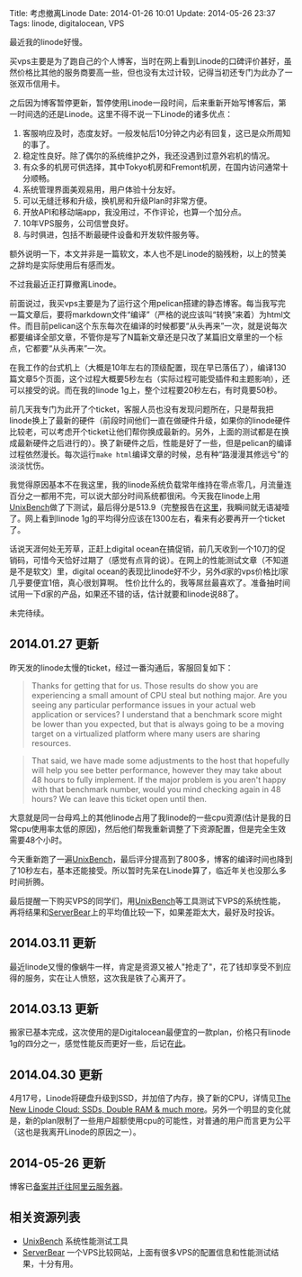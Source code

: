 Title: 考虑撤离Linode
Date: 2014-01-26 10:01
Update: 2014-05-26 23:37
Tags: linode, digitalocean, VPS

[1]: https://code.google.com/p/byte-unixbench/
[2]: http://serverbear.com/
[3]: https://blog.linode.com/2014/04/17/linode-cloud-ssds-double-ram-much-more/
[4]: /life/moving-blog-back-to-china.html

最近我的linode好慢。

买vps主要是为了跑自己的个人博客，当时在网上看到Linode的口碑评价甚好，虽然价格比其他的服务商要高一些，但也没有太过计较，记得当初还专门为此办了一张双币信用卡。

之后因为博客暂停更新，暂停使用Linode一段时间，后来重新开始写博客后，第一时间选的还是Linode。这里不得不说一下Linode的诸多优点：

1. 客服响应及时，态度友好。一般发帖后10分钟之内必有回复，这已是众所周知的事了。
2. 稳定性良好。除了偶尔的系统维护之外，我还没遇到过意外宕机的情况。
3. 有众多的机房可供选择，其中Tokyo机房和Fremont机房，在国内访问通常十分顺畅。
4. 系统管理界面美观易用，用户体验十分友好。
5. 可以无缝迁移和升级，换机房和升级Plan时非常方便。
6. 开放API和移动端app，我没用过，不作评论，也算一个加分点。
7. 10年VPS服务，公司信誉良好。
8. 与时俱进，包括不断最硬件设备和开发软件服务等。

额外说明一下，本文并非是一篇软文，本人也不是Linode的脑残粉，以上的赞美之辞均是实际使用后有感而发。

不过我最近正打算撤离Linode。

前面说过，我买vps主要是为了运行这个用pelican搭建的静态博客。每当我写完一篇文章后，要将markdown文件“编译”（严格的说应该叫“转换”来着）为html文件。而目前pelican这个东东每次在编译的时候都要“从头再来”一次，就是说每次都要编译全部文章，不管你是写了N篇新文章还是只改了某篇旧文章里的一个标点，它都要“从头再来”一次。

在我工作的台式机上（大概是10年左右的顶级配置，现在早已落伍了），编译130篇文章5个页面，这个过程大概要5秒左右（实际过程可能受插件和主题影响），还可以接受的说。而在我的linode 1g上，整个过程要20秒左右，有时竟要50秒。

前几天我专门为此开了个ticket，客服人员也没有发现问题所在，只是帮我把linode换上了最新的硬件（前段时间他们一直在做硬件升级，如果你的linode硬件比较老，可以考虑开个ticket让他们帮你换成最新的。另外，上面的测试都是在换成最新硬件之后进行的）。换了新硬件之后，性能是好了一些，但是pelican的编译过程依然漫长。每次运行`make html`编译文章的时候，总有种“路漫漫其修远兮”的淡淡忧伤。

我觉得原因基本不在我这里，我的linode系统负载常年维持在零点零几，月流量连百分之一都用不完，可以说大部分时间系统都很闲。今天我在linode上用[UnixBench][1]做了下测试，最后得分是513.9（完整报告在[这里](/static/plain/linode-1g-unixbench-report-20140126.txt)，我瞬间就无语凝噎了。网上看到linode 1g的平均得分应该在1300左右，看来有必要再开一个ticket了。

话说天涯何处无芳草，正赶上digital ocean在搞促销，前几天收到一个10刀的促销码，可惜今天恰好过期了（感觉有点背的说）。在网上的性能测试文章（不知道是不是软文）里，digital ocean的表现比linode好不少，另外d家的vps价格比l家几乎要便宜1倍，真心很划算啊。 性价比什么的，我等屌丝最喜欢了。准备抽时间试用一下d家的产品，如果还不错的话，估计就要和linode说88了。

未完待续。

## 2014.01.27 更新
昨天发的linode太慢的ticket，经过一番沟通后，客服回复如下：

> Thanks for getting that for us. Those results do show you are experiencing a small amount of CPU steal but nothing major. Are you seeing any particular performance issues in your actual web application or services? I understand that a benchmark score might be lower than you expected, but that is always going to be a moving target on a virtualized platform where many users are sharing resources.

> That said, we have made some adjustments to the host that hopefully will help you see better performance, however they may take about 48 hours to fully implement. If the major problem is you aren't happy with that benchmark number, would you mind checking again in 48 hours? We can leave this ticket open until then.

大意就是同一台母鸡上的其他linode占用了我linode的一些cpu资源(估计是我的日常cpu使用率太低的原因)，然后他们帮我重新调整了下资源配置，但是完全生效需要48个小时。

今天重新跑了一遍[UnixBench][1]，最后评分提高到了800多，博客的编译时间也降到了10秒左右，基本还能接受。所以暂时先呆在Linode算了，临近年关也没那么多时间折腾。

最后提醒一下购买VPS的同学们，用[UnixBench][1]等工具测试下VPS的系统性能，再将结果和[ServerBear][2]上的平均值比较一下，如果差距太大，最好及时投诉。

## 2014.03.11 更新
最近linode又慢的像蜗牛一样，肯定是资源又被人"抢走了"，花了钱却享受不到应得的服务，实在让人愤怒，这次我是铁了心离开了。

## 2014.03.13 更新
搬家已基本完成，这次使用的是Digitalocean最便宜的一款plan，价格只有linode 1g的四分之一，感觉性能反而更好一些，后记在[此](/life/trying-digitalocean-vps.html)。

## 2014.04.30 更新
4月17号，Linode将硬盘升级到SSD，并加倍了内存，换了新的CPU，详情见[The New Linode Cloud: SSDs, Double RAM & much more][3]。另外一个明显的变化就是，新的plan限制了一些用户超额使用cpu的可能性，对普通的用户而言更为公平（这也是我离开Linode的原因之一）。

## 2014-05-26 更新
博客已[备案并迁往阿里云服务器][4]。

## 相关资源列表
*  [UnixBench][1] 系统性能测试工具
*  [ServerBear][2] 一个VPS比较网站，上面有很多VPS的配置信息和性能测试结果，十分有用。


